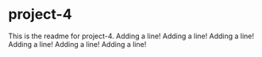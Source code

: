 # project-4

This is the readme for project-4.
Adding a line!
Adding a line!
Adding a line!
Adding a line!
Adding a line!
Adding a line!
